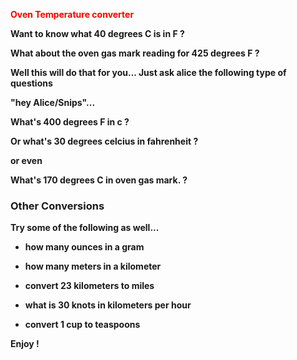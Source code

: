 <span style="color: #ff0000;"><strong>Oven Temperature converter </span>

Want to know what 40 degrees C is in F ?

What about the oven gas mark reading for 425 degrees F ?

Well this will do that for you... Just ask alice the following type of questions

"hey Alice/Snips"...

What's 400 degrees F in c ?

Or what's 30 degrees celcius in fahrenheit ?

or even 

What's 170 degrees C in oven gas mark. ?

### Other Conversions

Try some of the following as well...

- how many ounces in a gram

- how many meters in a kilometer

- convert 23 kilometers to miles

- what is 30 knots in kilometers per hour 

- convert 1 cup to teaspoons


Enjoy !
